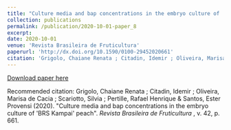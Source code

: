```yaml
---
title: "Culture media and bap concentrations in the embryo culture of 'BRS Kampai' peach"
collection: publications
permalink: /publication/2020-10-01-paper_8
excerpt:
date: 2020-10-01
venue: 'Revista Brasileira de Fruticultura'
paperurl: 'http://dx.doi.org/10.1590/0100-29452020661'
citation: 'Grigolo, Chaiane Renata ; Citadin, Idemir ; Oliveira, Marisa de Cacia ; Scariotto, Silvia ; Pertille, Rafael Henrique & Santos, Ester Provensi (2020). Culture media and bap concentrations in the embryo culture of 'BRS Kampai peach'. <i>  Revista Brasileira de Fruticultura </i> , v. 42, p. 661.'
---
```


[Download paper here](https://www.scielo.br/pdf/rbf/v42n6/0100-2945-rbf-42-6-e-661.pdf)

Recommended citation: Grigolo, Chaiane Renata ; Citadin, Idemir ; Oliveira, Marisa de Cacia ; Scariotto, Silvia ; Pertille, Rafael Henrique & Santos, Ester Provensi (2020). "Culture media and bap concentrations in the embryo culture of 'BRS Kampai' peach". <i>  Revista Brasileira de Fruticultura </i> , v. 42, p. 661.

